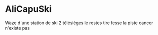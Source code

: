 # AliCapuSki
Waze d'une station de ski
2 télésièges 
le restes tire fesse
la piste cancer n'existe pas
